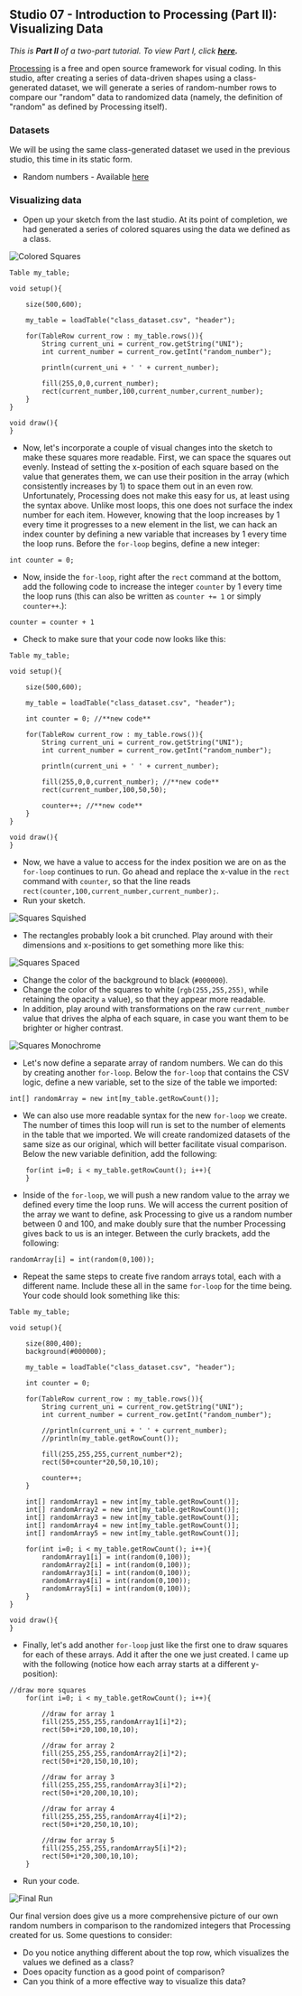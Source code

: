 ## Studio 07 - Introduction to Processing (Part II): Visualizing Data

_This is **Part II** of a two-part tutorial. To view Part I, click **[here](https://github.com/emilyfuhrman/datavis_design/blob/master/2017_Summer/Studios/06_Introduction_to_Processing_Part_1_Creating_Data-Driven_Shapes_Using_Processing.md).**_

[Processing](https://processing.org/) is a free and open source framework for visual coding. In this studio, after creating a series of data-driven shapes using a class-generated dataset, we will generate a series of random-number rows to compare our "random" data to randomized data (namely, the definition of "random" as defined by Processing itself). 

### Datasets

We will be using the same class-generated dataset we used in the previous studio, this time in its static form.

* Random numbers - Available [here](https://github.com/emilyfuhrman/datavis_design/blob/master/2017_Summer/Data/07/class_dataset.csv)

### Visualizing data

* Open up your sketch from the last studio. At its point of completion, we had generated a series of colored squares using the data we defined as a class.

![Colored Squares](https://github.com/emilyfuhrman/datavis_design/blob/master/2017_Summer/Studios/Images/07/01_Colored_Squares.png)

```
Table my_table;

void setup(){
	
	size(500,600);

	my_table = loadTable("class_dataset.csv", "header");

	for(TableRow current_row : my_table.rows()){
		String current_uni = current_row.getString("UNI");
		int current_number = current_row.getInt("random_number"); 

		println(current_uni + ' ' + current_number);
    
		fill(255,0,0,current_number);
		rect(current_number,100,current_number,current_number); 
	}
}

void draw(){
}
```

* Now, let's incorporate a couple of visual changes into the sketch to make these squares more readable. First, we can space the squares out evenly. Instead of setting the x-position of each square based on the value that generates them, we can use their position in the array (which consistently increases by 1) to space them out in an even row. Unfortunately, Processing does not make this easy for us, at least using the syntax above. Unlike most loops, this one does not surface the index number for each item. However, knowing that the loop increases by 1 every time it progresses to a new element in the list, we can hack an index counter by defining a new variable that increases by 1 every time the loop runs. Before the `for-loop` begins, define a new integer:

`int counter = 0;`

* Now, inside the `for-loop`, right after the `rect` command at the bottom, add the following code to increase the integer `counter` by 1 every time the loop runs (this can also be written as `counter += 1` or simply `counter++`.):

`counter = counter + 1`

* Check to make sure that your code now looks like this: 

```
Table my_table;

void setup(){
  
	size(500,600);

	my_table = loadTable("class_dataset.csv", "header");

	int counter = 0; //**new code**

	for(TableRow current_row : my_table.rows()){
		String current_uni = current_row.getString("UNI");
		int current_number = current_row.getInt("random_number"); 

		println(current_uni + ' ' + current_number);
    
		fill(255,0,0,current_number); //**new code**
		rect(current_number,100,50,50); 
    
		counter++; //**new code**
	}
}

void draw(){
}
```
* Now, we have a value to access for the index position we are on as the `for-loop` continues to run. Go ahead and replace the x-value in the `rect` command with `counter`, so that the line reads `rect(counter,100,current_number,current_number);`.
* Run your sketch.

![Squares Squished](https://github.com/emilyfuhrman/datavis_design/blob/master/2017_Summer/Studios/Images/07/02_Squares_Squished.png)

* The rectangles probably look a bit crunched. Play around with their dimensions and x-positions to get something more like this:

![Squares Spaced](https://github.com/emilyfuhrman/datavis_design/blob/master/2017_Summer/Studios/Images/07/03_Squares_Spaced.png)

* Change the color of the background to black (`#000000`).
* Change the color of the squares to white (`rgb(255,255,255)`, while retaining the opacity `a` value), so that they appear more readable.
* In addition, play around with transformations on the raw `current_number` value that drives the alpha of each square, in case you want them to be brighter or higher contrast. 

![Squares Monochrome](https://github.com/emilyfuhrman/datavis_design/blob/master/2017_Summer/Studios/Images/07/04_Squares_Monochrome.png)

* Let's now define a separate array of random numbers. We can do this by creating another `for-loop`. Below the `for-loop` that contains the CSV logic, define a new variable, set to the size of the table we imported: 

`int[] randomArray = new int[my_table.getRowCount()];`

* We can also use more readable syntax for the new `for-loop` we create. The number of times this loop will run is set to the number of elements in the table that we imported. We will create randomized datasets of the same size as our original, which will better facilitate visual comparison. Below the new variable definition, add the following:

```
	for(int i=0; i < my_table.getRowCount(); i++){
	}
```
* Inside of the `for-loop`, we will push a new random value to the array we defined every time the loop runs. We will access the current position of the array we want to define, ask Processing to give us a random number between 0 and 100, and make doubly sure that the number Processing gives back to us is an integer. Between the curly brackets, add the following:

`randomArray[i] = int(random(0,100));`

* Repeat the same steps to create five random arrays total, each with a different name. Include these all in the same `for-loop` for the time being. Your code should look something like this:

```
Table my_table;

void setup(){
  
	size(800,400);
	background(#000000);

	my_table = loadTable("class_dataset.csv", "header");

	int counter = 0;

	for(TableRow current_row : my_table.rows()){
		String current_uni = current_row.getString("UNI");
		int current_number = current_row.getInt("random_number"); 

		//println(current_uni + ' ' + current_number);
		//println(my_table.getRowCount());
    
		fill(255,255,255,current_number*2);
		rect(50+counter*20,50,10,10); 
    
		counter++;
	}
  
	int[] randomArray1 = new int[my_table.getRowCount()];
	int[] randomArray2 = new int[my_table.getRowCount()];
	int[] randomArray3 = new int[my_table.getRowCount()];
	int[] randomArray4 = new int[my_table.getRowCount()];
	int[] randomArray5 = new int[my_table.getRowCount()];
  
	for(int i=0; i < my_table.getRowCount(); i++){
		randomArray1[i] = int(random(0,100));
		randomArray2[i] = int(random(0,100));
		randomArray3[i] = int(random(0,100));
		randomArray4[i] = int(random(0,100));
		randomArray5[i] = int(random(0,100));
	}
}

void draw(){
}
```
* Finally, let's add another `for-loop` just like the first one to draw squares for each of these arrays. Add it after the one we just created. I came up with the following (notice how each array starts at a different y-position):

```
//draw more squares
	for(int i=0; i < my_table.getRowCount(); i++){
     
		//draw for array 1
		fill(255,255,255,randomArray1[i]*2);
		rect(50+i*20,100,10,10); 
     
		//draw for array 2
		fill(255,255,255,randomArray2[i]*2);
		rect(50+i*20,150,10,10); 
     
		//draw for array 3
		fill(255,255,255,randomArray3[i]*2);
		rect(50+i*20,200,10,10); 
     
		//draw for array 4
		fill(255,255,255,randomArray4[i]*2);
		rect(50+i*20,250,10,10); 
     
		//draw for array 5
		fill(255,255,255,randomArray5[i]*2);
		rect(50+i*20,300,10,10); 
	}
```
* Run your code. 

![Final Run](https://github.com/emilyfuhrman/datavis_design/blob/master/2017_Summer/Studios/Images/07/05_Final_Run.png)

Our final version does give us a more comprehensive picture of our own random numbers in comparison to the randomized integers that Processing created for us. Some questions to consider:

* Do you notice anything different about the top row, which visualizes the values we defined as a class?
* Does opacity function as a good point of comparison?
* Can you think of a more effective way to visualize this data?
